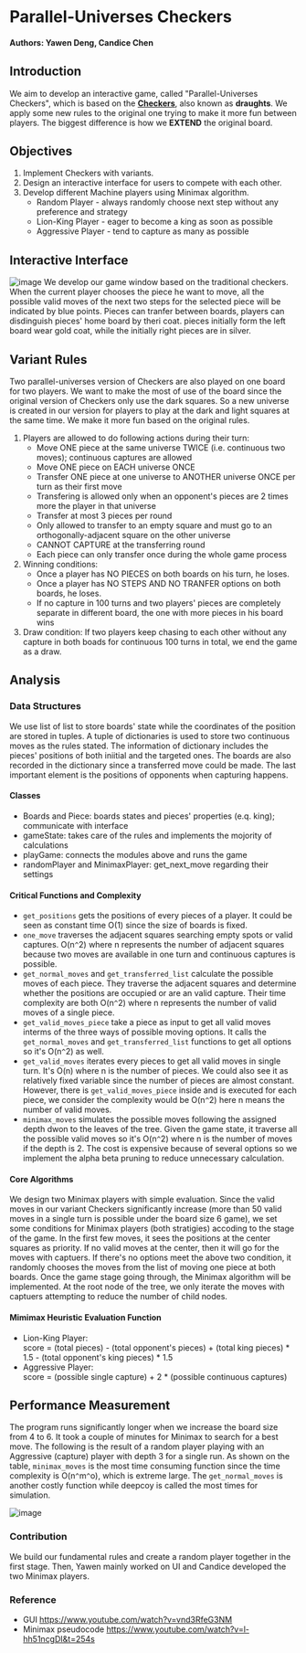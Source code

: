 # Parallel-Universes Checkers

#### Authors: Yawen Deng, Candice Chen

## Introduction

We aim to develop an interactive game, called "Parallel-Universes Checkers", which is based on the [**Checkers**](https://en.wikipedia.org/wiki/Checkers#:~:text=Checkers%20(American%20English)%2C%20also,Checkers%20is%20developed%20from%20alquerque), also known as **draughts**. We apply some new rules to the original one trying to make it more fun between players. The biggest difference is how we **EXTEND** the original board.

## Objectives
1. Implement Checkers with variants.
2. Design an interactive interface for users to compete with each other.
3. Develop different Machine players using Minimax algorithm.
   * Random Player - always randomly choose next step without any preference and strategy
   * Lion-King Player - eager to become a king as soon as possible 
   * Aggressive Player - tend to capture as many as possible

## Interactive Interface
![image](https://user-images.githubusercontent.com/89559531/165950259-f9ab7605-9a49-46da-83dd-1650809b0cb6.png)
We develop our game window based on the traditional checkers. When the current player chooses the piece he want to move, all the possible valid moves of the next two steps for the selected piece will be indicated by blue points. Pieces can tranfer between boards, players can disdinguish pieces' home board by theri coat. pieces initially form the left board wear gold coat, while the initially right pieces are in silver.                                       

## Variant Rules

Two parallel-universes version of Checkers are also played on one board for two players. We want to make the most of use of the board since the original
    version of Checkers only use the dark squares. So a new universe is created in our version for players to play at the dark and
    light squares at the same time. We make it more fun based on the original rules.


1. Players are allowed to do following actions during their turn:
    * Move ONE piece at the same universe TWICE (i.e. continuous two moves); continuous captures are allowed
    * Move ONE piece on EACH universe ONCE
    * Transfer ONE piece at one universe to ANOTHER universe ONCE per turn as their first move
    * Transfering is allowed only when an opponent's pieces are 2 times more the player in that universe
    * Transfer at most 3 pieces per round
    * Only allowed to transfer to an empty square and must go to an orthogonally-adjacent square on the other universe
    * CANNOT CAPTURE at the transferring round
    * Each piece can only transfer once during the whole game process
2. Winning conditions:
    * Once a player has NO PIECES on both boards on his turn, he loses.
    * Once a player has NO STEPS AND NO TRANFER options on both boards, he loses.
    * If no capture in 100 turns and two players' pieces are completely separate in different board, the one with more pieces in his board wins
3. Draw condition:
    If two players keep chasing to each other without any capture in both boads for continuous 100 turns in total,
    we end the game as a draw.

                                                             

## Analysis
### Data Structures

We use list of list to store boards' state while the coordinates of the position are stored in tuples. A tuple of dictionaries is used to store two continuous moves as the rules stated. The information of dictionary includes the pieces' positions of both iniitial and the targeted ones. The boards are also recorded in the dictionary since a transferred move could be made. The last important element is the positions of opponents when capturing happens.

#### Classes
* Boards and Piece: boards states and pieces' properties (e.q. king); communicate with interface
* gameState: takes care of the rules and implements the mojority of calculations
* playGame: connects the modules above and runs the game
* randomPlayer and MinimaxPlayer: get_next_move regarding their settings

#### Critical Functions and Complexity
* `get_positions` gets the positions of every pieces of a player. It could be seen as constant time O(1) since the size of boards is fixed.
* `one_move` traverses the adjacent squares searching empty spots or valid captures. O(n`^`2) where n represents the number of adjacent squares because two moves are available in one turn and continuous captures is possible.
* `get_normal_moves` and `get_transferred_list` calculate the possible moves of each piece. They traverse the adjacent squares and determine whether the positions are occupied or are an valid capture. Their time complexity are both O(n`^`2) where n represents the number of valid moves of a single piece. 
* `get_valid_moves_piece` take a piece as input to get all valid moves interms of the three ways of possible moving options. It calls the `get_normal_moves` and `get_transferred_list` functions to get all options so it's O(n`^`2) as well.
* `get_valid_moves` iterates every pieces to get all valid moves in single turn. It's O(n) where n is the number of pieces. We could also see it as relatively fixed variable since the number of pieces are almost constant. However, there is `get_valid_moves_piece` inside and is executed for each piece, we consider the complexity would be O(n`^`2) here n means the number of valid moves.
* `minimax_moves` simulates the possible moves following the assigned depth dwon to the leaves of the tree. Given the game state, it traverse all the possible valid moves so it's O(n`^`2) where n is the number of moves if the depth is 2. The cost is expensive because of several options so we implement the alpha beta pruning to reduce unnecessary calculation. 


#### Core Algorithms
We design two Minimax players with simple evaluation. Since the valid moves in our variant Checkers significantly increase (more than 50 valid moves in a single turn is possible under the board size 6 game), we set some conditions for Minimax players (both stratigies) accoding to the stage of the game. In the first few moves, it sees the positions at the center squares as priority. If no valid moves at the center, then it will go for the moves with captuers. If there's no options meet the above two condition, it randomly chooses the moves from the list of moving one piece at both boards. Once the game stage going through, the Minimax algorithm will be implemented. At the root node of the tree, we only iterate the moves with captuers attempting to reduce the number of child nodes. 


#### Mimimax Heuristic Evaluation Function
* Lion-King Player:  
score = (total pieces) - (total opponent's pieces) + (total king pieces) * 1.5 - (total opponent's king pieces) * 1.5
* Aggressive Player:  
score = (possible single capture) + 2 * (possible continuous captures)

 
 
 
## Performance Measurement
The program runs significantly longer when we increase the board size from 4 to 6. It took a couple of minutes for Minimax to search for a best move. The following is the result of a random player playing with an Aggressive (capture) player with depth 3 for a single run. As shown on the table, `minimax_moves` is the most time consuming function since the time complexity is  O(n`^`m`^`o), which is extreme large. The `get_normal_moves` is another costly function while deepcoy is called the most times for simulation.

 
![image](https://user-images.githubusercontent.com/89559531/167251625-620e0e45-b0ad-4f5a-8c4a-c9be6fe6b495.png)




### Contribution
We build our fundamental rules and create a random player together in the first stage. Then, Yawen mainly worked on UI and Candice developed the two Minimax players. 


### Reference
* GUI https://www.youtube.com/watch?v=vnd3RfeG3NM
* Minimax pseudocode  https://www.youtube.com/watch?v=l-hh51ncgDI&t=254s
